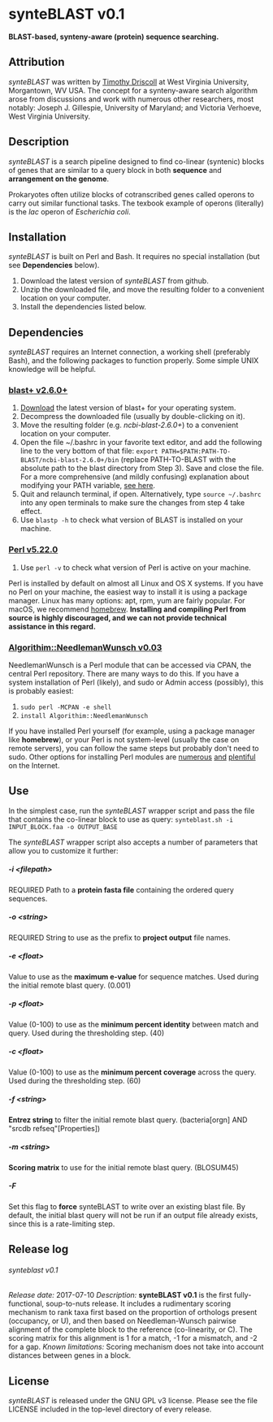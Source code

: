 # synteBLAST v0.1
**BLAST-based, synteny-aware (protein) sequence searching.**

## Attribution
*synteBLAST* was written by [Timothy Driscoll](http://www.driscollMML.com/) at West Virginia University, Morgantown, WV USA. The concept for a synteny-aware search algorithm arose from discussions and work with numerous other researchers, most notably: Joseph J. Gillespie, University of Maryland; and Victoria Verhoeve, West Virginia University.

## Description
*synteBLAST* is a search pipeline designed to find co-linear (syntenic) blocks of genes that are similar to a query block in both **sequence** and **arrangement on the genome**.

Prokaryotes often utilize blocks of cotranscribed genes called operons to carry out similar functional tasks. The texbook example of operons (literally) is the *lac* operon of *Escherichia coli*.

## Installation
*synteBLAST* is built on Perl and Bash. It requires no special installation (but see **Dependencies** below).

1. Download the latest version of *synteBLAST* from github.
2. Unzip the downloaded file, and move the resulting folder to a convenient location on your computer.
3. Install the dependencies listed below.

## Dependencies
*synteBLAST* requires an Internet connection, a working shell (preferably Bash), and the following packages to function properly. Some simple UNIX knowledge will be helpful.

### [blast+ v2.6.0+](https://blast.ncbi.nlm.nih.gov/Blast.cgi?PAGE_TYPE=BlastDocs&DOC_TYPE=Download)

1. [Download](https://blast.ncbi.nlm.nih.gov/Blast.cgi?PAGE_TYPE=BlastDocs&DOC_TYPE=Download) the latest version of blast+ for your operating system.
2. Decompress the downloaded file (usually by double-clicking on it).
3. Move the resulting folder (e.g. *ncbi-blast-2.6.0+*) to a convenient location on your computer.
4. Open the file ~/.bashrc in your favorite text editor, and add the following line to the very bottom of that file: `export PATH=$PATH:PATH-TO-BLAST/ncbi-blast-2.6.0+/bin` (replace PATH-TO-BLAST with the absolute path to the blast directory from Step 3). Save and close the file. For a more comprehensive (and mildly confusing) explanation about modifying your PATH variable, [see here](https://askubuntu.com/questions/3744/how-do-i-modify-my-path-so-that-the-changes-are-available-in-every-terminal-sess).
5. Quit and relaunch terminal, if open. Alternatively, type `source ~/.bashrc` into any open terminals to make sure the changes from step 4 take effect.
6. Use `blastp -h` to check what version of BLAST is installed on your machine.


### [Perl v5.22.0](https://www.perl.org/get.html)

1. Use `perl -v` to check what version of Perl is active on your machine.

Perl is installed by default on almost all Linux and OS X systems. If you have no Perl on your machine, the easiest way to install it is using a package manager. Linux has many options: apt, rpm, yum are fairly popular. For macOS, we recommend [homebrew](https://brew.sh/). **Installing and compiling Perl from source is highly discouraged, and we can not provide technical assistance in this regard.**

### [Algorithim::NeedlemanWunsch v0.03](http://search.cpan.org/~vbar/Algorithm-NeedlemanWunsch-0.03/lib/Algorithm/NeedlemanWunsch.pm)

NeedlemanWunsch is a Perl module that can be accessed via CPAN, the central Perl repository. There are many ways to do this. If you have a system installation of Perl (likely), and sudo or Admin access (possibly), this is probably easiest:

1. `sudo perl -MCPAN -e shell`
2. `install Algorithim::NeedlemanWunsch`

If you have installed Perl yourself (for example, using a package manager like **homebrew**), or your Perl is not system-level (usually the case on remote servers), you can follow the same steps but probably don't need to sudo. Other options for installing Perl modules are [numerous](http://www.cpan.org/modules/INSTALL.html) [and](https://perlmaven.com/how-to-install-a-perl-module-from-cpan) [plentiful](http://www.thegeekstuff.com/2008/09/how-to-install-perl-modules-manually-and-using-cpan-command/) on the Internet.


## Use
In the simplest case, run the *synteBLAST* wrapper script and pass the file that contains the co-linear block to use as query:
`synteblast.sh -i INPUT_BLOCK.faa -o OUTPUT_BASE`

The *synteBLAST* wrapper script also accepts a number of parameters that allow you to customize it further:

##### -i \<*filepath*\>
REQUIRED
Path to a **protein fasta file** containing the ordered query sequences.

##### -o \<*string*\>
REQUIRED
String to use as the prefix to **project output** file names.

##### -e \<*float*\>
Value to use as the **maximum e-value** for sequence matches. Used during the initial remote blast query. (0.001)

##### -p \<*float*\>
Value (0-100) to use as the **minimum percent identity** between match and query. Used during the thresholding step. (40)

##### -c \<*float*\>
Value (0-100) to use as the **minimum percent coverage** across the query. Used during the thresholding step. (60)

##### -f \<*string*\>
**Entrez string** to filter the initial remote blast query. (bacteria[orgn] AND "srcdb refseq"[Properties])

##### -m \<*string*\>
**Scoring matrix** to use for the initial remote blast query. (BLOSUM45)

##### -F
Set this flag to **force** synteBLAST to write over an existing blast file. By default, the initial blast query will not be run if an output file already exists, since this is a rate-limiting step.



## Release log
###### synteblast v0.1
*Release date:* 2017-07-10
*Description:* **synteBLAST v0.1** is the first fully-functional, soup-to-nuts release. It includes a rudimentary scoring mechanism to rank taxa first based on the proportion of orthologs present (occupancy, or U), and then based on Needleman-Wunsch pairwise alignment of the complete block to the reference (co-linearity, or C). The scoring matrix for this alignment is 1 for a match, -1 for a mismatch, and -2 for a gap.
*Known limitations:* Scoring mechanism does not take into account distances between genes in a block. 


## License
*synteBLAST* is released under the GNU GPL v3 license. Please see the file LICENSE included in the top-level directory of every release.
